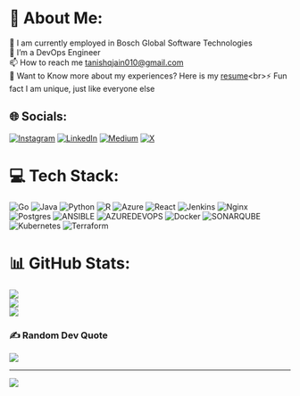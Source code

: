 # 💫 About Me:
🔭 I am currently employed in Bosch Global Software Technologies<br>👯 I’m a DevOps Engineer<br>📫 How to reach me tanishqjain010@gmail.com<br>📄 Want to Know more about my experiences? Here is my [resume]([https://drive.google.com/file/d/1emgOjw9APLt0ilXAeAO1y3rKL7t8GGxA/view?usp=drivesdk](https://drive.google.com/file/d/1zdJmu3O4KZ2XfKXuxG_0aI-oZsl94Sxx/view?usp=sharing))<br>⚡ Fun fact I am unique, just like everyone else


## 🌐 Socials:
[![Instagram](https://img.shields.io/badge/Instagram-%23E4405F.svg?logo=Instagram&logoColor=white)](https://instagram.com/tan_ishq.16.o5) [![LinkedIn](https://img.shields.io/badge/LinkedIn-%230077B5.svg?logo=linkedin&logoColor=white)](https://linkedin.com/in/tanishq-jain-10baa1214/) [![Medium](https://img.shields.io/badge/Medium-12100E?logo=medium&logoColor=white)](https://medium.com/@tanishqjain010) [![X](https://img.shields.io/badge/X-black.svg?logo=X&logoColor=white)](https://x.com/@Tanishq11567281) 

# 💻 Tech Stack:
![Go](https://img.shields.io/badge/go-%2300ADD8.svg?style=plastic&logo=go&logoColor=white) ![Java](https://img.shields.io/badge/java-%23ED8B00.svg?style=plastic&logo=openjdk&logoColor=white) ![Python](https://img.shields.io/badge/python-3670A0?style=plastic&logo=python&logoColor=ffdd54) ![R](https://img.shields.io/badge/r-%23276DC3.svg?style=plastic&logo=r&logoColor=white) ![Azure](https://img.shields.io/badge/azure-%230072C6.svg?style=plastic&logo=microsoftazure&logoColor=white) ![React](https://img.shields.io/badge/react-%2320232a.svg?style=plastic&logo=react&logoColor=%2361DAFB) ![Jenkins](https://img.shields.io/badge/jenkins-%232C5263.svg?style=plastic&logo=jenkins&logoColor=white) ![Nginx](https://img.shields.io/badge/nginx-%23009639.svg?style=plastic&logo=nginx&logoColor=white) ![Postgres](https://img.shields.io/badge/postgres-%23316192.svg?style=plastic&logo=postgresql&logoColor=white) ![ANSIBLE](https://img.shields.io/badge/ansible-%231A1918.svg?style=plastic&logo=ansible&logoColor=white) ![AZUREDEVOPS](https://img.shields.io/badge/azuredevops-0078D7.svg?style=plastic&logo=azuredevops&logoColor=white&color=%230078D7) ![Docker](https://img.shields.io/badge/docker-%230db7ed.svg?style=plastic&logo=docker&logoColor=white) ![SONARQUBE](https://img.shields.io/badge/sonarqube-4E9BCD.svg?style=plastic&logo=sonarqube&logoColor=white&color=%234E9BCD) ![Kubernetes](https://img.shields.io/badge/kubernetes-%23326ce5.svg?style=plastic&logo=kubernetes&logoColor=white) ![Terraform](https://img.shields.io/badge/terraform-%235835CC.svg?style=plastic&logo=terraform&logoColor=white)
# 📊 GitHub Stats:
![](https://github-readme-stats.vercel.app/api?username=nanu1605&theme=dark&hide_border=true&include_all_commits=true&count_private=true)<br/>
![](https://github-readme-streak-stats.herokuapp.com/?user=nanu1605&theme=dark&hide_border=true)<br/>
![](https://github-readme-stats.vercel.app/api/top-langs/?username=nanu1605&theme=dark&hide_border=true&include_all_commits=true&count_private=true&layout=compact)

### ✍️ Random Dev Quote
![](https://quotes-github-readme.vercel.app/api?type=horizontal&theme=dark)

---
[![](https://visitcount.itsvg.in/api?id=nanu1605&icon=1&color=0)](https://visitcount.itsvg.in)

<!-- Proudly created with GPRM ( https://gprm.itsvg.in ) -->
